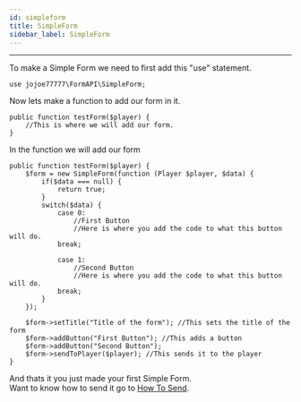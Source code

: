 ```yaml
---
id: simpleform
title: SimpleForm
sidebar_label: SimpleForm
---
```

___
To make a Simple Form we need to first add this "use" statement.  
```
use jojoe77777\FormAPI\SimpleForm;
```

Now lets make a function to add our form in it.  
```
public function testForm($player) {
    //This is where we will add our form.
}
```

In the function we will add our form
```
public function testForm($player) {
    $form = new SimpleForm(function (Player $player, $data) {
        if($data === null) {
            return true;
        }
        switch($data) {
            case 0:
                //First Button
                //Here is where you add the code to what this button will do.
            break;

            case 1:
                //Second Button
                //Here is where you add the code to what this button will do.
            break;
        }
    });
        
    $form->setTitle("Title of the form"); //This sets the title of the form
    $form->addButton("First Button"); //This adds a button
    $form->addButton("Second Button");
    $form->sendToPlayer($player); //This sends it to the player
}
```  
And thats it you just made your first Simple Form.  
Want to know how to send it go to [How To Send](howtosend).